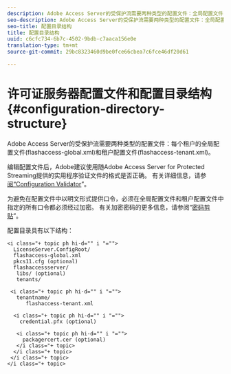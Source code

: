 ```yaml
---
description: Adobe Access Server的受保护流需要两种类型的配置文件：全局配置文件(flashaccess-global.xml)和每个租户的租户配置文件(flashaccess-tenant.xml)。
seo-description: Adobe Access Server的受保护流需要两种类型的配置文件：全局配置文件(flashaccess-global.xml)和每个租户的租户配置文件(flashaccess-tenant.xml)。
seo-title: 配置目录结构
title: 配置目录结构
uuid: c6cfc734-6b7c-4502-9bdb-c7aaca156e0e
translation-type: tm+mt
source-git-commit: 29bc8323460d9be0fce66cbea7c6fce46df20d61

---
```



# 许可证服务器配置文件和配置目录结构 {#configuration-directory-structure}

Adobe Access Server的受保护流需要两种类型的配置文件：每个租户的全局配置文件(flashaccess-global.xml)和租户配置文件(flashaccess-tenant.xml)。

编辑配置文件后，Adobe建议使用随Adobe Access Server for Protected Streaming提供的实用程序验证文件的格式是否正确。 有关详细信息，请参[阅“Configuration Validator](../../aaxs-protected-streaming/aaxs-protected-streaming-utilities/configuration-validator.md)”。

为避免在配置文件中以明文形式提供口令，必须在全局配置文件和租户配置文件中指定的所有口令都必须经过加密。 有关加密密码的更多信息，请参阅“[密码剪贴](../../aaxs-protected-streaming/aaxs-protected-streaming-utilities/password-scrambler.md)”。

配置目录具有以下结构：

```
<i class="+ topic ph hi-d="" i "="">
  LicenseServer.ConfigRoot/  
  flashaccess-global.xml  
  pkcs11.cfg (optional)  
  flashaccessserver/  
   libs/ (optional)  
   tenants/  
     
 <i class="+ topic ph hi-d="" i "="">
   tenantname/  
      flashaccess-tenant.xml  
       
  <i class="+ topic ph hi-d="" i "="">
    credential.pfx (optional)  
        
   <i class="+ topic ph hi-d="" i "="">
     packagercert.cer (optional) 
   </i class="+ topic> 
  </i class="+ topic> 
 </i class="+ topic> 
</i class="+ topic>
```

